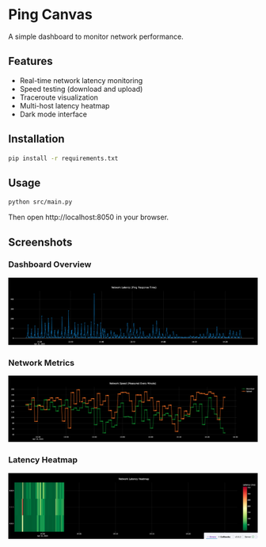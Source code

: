 # Ping Canvas

A simple dashboard to monitor network performance.

## Features

- Real-time network latency monitoring
- Speed testing (download and upload)
- Traceroute visualization
- Multi-host latency heatmap
- Dark mode interface

## Installation

```bash
pip install -r requirements.txt
```

## Usage

```bash
python src/main.py
```

Then open http://localhost:8050 in your browser.

## Screenshots

### Dashboard Overview
<img src="screenshots/screenshot_1.png" width="800" alt="Dashboard Overview">

### Network Metrics
<img src="screenshots/screenshot_2.png" width="800" alt="Network Metrics">

### Latency Heatmap
<img src="screenshots/screenshot_3.png" width="800" alt="Latency Heatmap">




